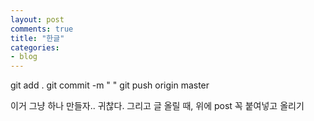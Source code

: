 ```yaml
---
layout: post
comments: true
title: "한글"
categories:
- blog
---
```


git add .
git commit -m " <string> "
git push origin master

이거 그냥 하나 만들자.. 귀찮다.
그리고 글 올릴 때, 위에 post 꼭 붙여넣고 올리기